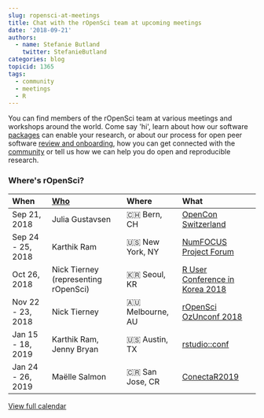 ```yaml
---
slug: ropensci-at-meetings
title: Chat with the rOpenSci team at upcoming meetings
date: '2018-09-21'
authors:
  - name: Stefanie Butland
    twitter: StefanieButland
categories: blog
topicid: 1365
tags:
  - community
  - meetings
  - R
---
```


You can find members of the rOpenSci team at various meetings and workshops around the world. Come say 'hi', learn about how our software [packages](https://ropensci.org/packages/) can enable your research, or about our process for open peer software [review and onboarding](https://github.com/ropensci/onboarding#ropensci-onboarding), how you can get connected with the [community](https://ropensci.org/community/) or tell us how we can help you do open and reproducible research.

<!--more-->

### Where's rOpenSci?

<table class="table">
<thead>
<tr>
	<th style="text-align:left;">When</th>
	<th style="text-align:left;"><a href="https://ropensci.org/about/#team">Who</a></th>
	<th style="text-align:left;">Where</th>
	<th style="text-align:left;">What</th>
</tr>
</thead>
<tbody>

  <tr>
  	<td>Sep 21, 2018</td>
  	<td>Julia Gustavsen</td>
  	<td>🇨🇭 Bern, CH</td>
  	<td><a href="https://openconswiss.github.io/schedule/">OpenCon Switzerland</a></td>
  </tr>
  <tr>
  	<td>Sep 24 - 25, 2018</td>
  	<td>Karthik Ram</td>
  	<td>🇺🇸 New York, NY</td>
  	<td><a href="https://numfocus.org/forum2018">NumFOCUS Project Forum</a></td>
  </tr>
  <tr>
  	<td>Oct 26, 2018</td>
  	<td>Nick Tierney (representing rOpenSci)</td>
  	<td>🇰🇷 Seoul, KR</td>
  	<td><a href="https://translate.google.com/translate?sl=ko&tl=en&js=y&prev=_t&hl=en&ie=UTF-8&u=http%3A%2F%2Fruck2018.r-kor.org">R User Conference in Korea 2018</a></td>
  </tr>
  <tr>
  	<td>Nov 22 - 23, 2018</td>
  	<td>Nick Tierney</td>
  	<td>🇦🇺 Melbourne, AU</td>
  	<td><a href="http://ozunconf18.ropensci.org/">rOpenSci OzUnconf 2018</a></td>
  </tr>
  <tr>
  	<td>Jan 15 - 18, 2019</td>
  	<td>Karthik Ram, Jenny Bryan</td>
  	<td>🇺🇸 Austin, TX</td>
  	<td><a href="http://www.cvent.com/events/rstudio-conf-austin/event-summary-dd6d75526f3c4554b67c4de32aeffb47.aspx">rstudio::conf</a></td>
  </tr>
  <tr>
  	<td>Jan 24 - 26, 2019</td>
  	<td>Maëlle Salmon</td>
  	<td>🇨🇷 San Jose, CR</td>
  	<td><a href="https://www.conectar2019.org/">ConectaR2019</a></td>
  </tr>
</tbody>
</table>

<div class="row center">
  <div class="col-4 top-5 bottom-13">
                <a href="https://calendar.google.com/calendar/embed?src=t6pva0jm24urp7cp0n32262jd8%40group.calendar.google.com&ctz=America/Los_Angeles" target="_blank" class="button outline green">View full calendar</a>
            </div>
            </div>
